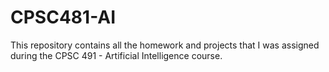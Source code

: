 # CPSC481-AI
This repository contains all the homework and projects that I was assigned during the CPSC 491 - Artificial Intelligence course.
